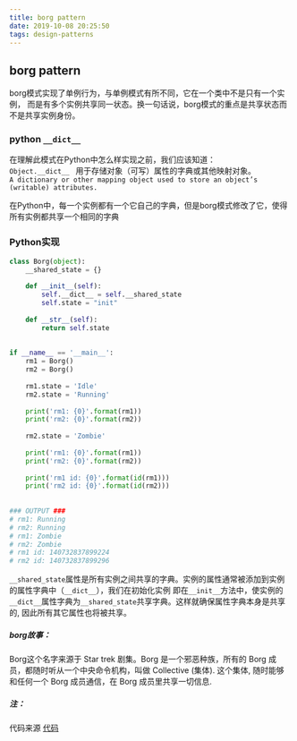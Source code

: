 ```yaml
---
title: borg pattern
date: 2019-10-08 20:25:50
tags: design-patterns
---
```



## borg pattern
borg模式实现了单例行为，与单例模式有所不同，它在一个类中不是只有一个实例，
而是有多个实例共享同一状态。换一句话说，borg模式的重点是共享状态而不是共享实例身份。


### python `__dict__`
在理解此模式在Python中怎么样实现之前，我们应该知道：  
`Object.__dict__ `  用于存储对象（可写）属性的字典或其他映射对象。  
`A dictionary or other mapping object used to store an object’s (writable) attributes.`

在Python中，每一个实例都有一个它自己的字典，但是borg模式修改了它，使得所有实例都共享一个相同的字典

### Python实现
```python
class Borg(object):
    __shared_state = {}
    
    def __init__(self):
        self.__dict__ = self.__shared_state
        self.state = "init"
        
    def __str__(self):
        return self.state
        
        
if __name__ == '__main__':
    rm1 = Borg()
    rm2 = Borg()
    
    rm1.state = 'Idle'
    rm2.state = 'Running'
    
    print('rm1: {0}'.format(rm1))
    print('rm2: {0}'.format(rm2))
    
    rm2.state = 'Zombie'
    
    print('rm1: {0}'.format(rm1))
    print('rm2: {0}'.format(rm2))
    
    print('rm1 id: {0}'.format(id(rm1)))
    print('rm2 id: {0}'.format(id(rm2)))
    
    
### OUTPUT ###
# rm1: Running
# rm2: Running
# rm1: Zombie
# rm2: Zombie
# rm1 id: 140732837899224
# rm2 id: 140732837899296
```

`__shared_state`属性是所有实例之间共享的字典。实例的属性通常被添加到实例的属性字典中（`__dict__`），我们在初始化实例
即在`__init__`方法中，使实例的`__dict__`属性字典为`__shared_state`共享字典。这样就确保属性字典本身是共享的,
因此所有其它属性也将被共享。


##### borg故事：
Borg这个名字来源于 Star trek 剧集。Borg 是一个邪恶种族，所有的 Borg 成员，都随时听从一个中央命令机构，叫做 Collective (集体). 
这个集体, 随时能够和任何一个 Borg 成员通信，在 Borg 成员里共享一切信息.

##### 注：
代码来源 [代码](https://github.com/faif/python-patterns)